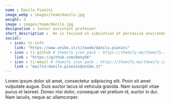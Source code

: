 ```yaml
---
name : Danilo Pianini
image_webp : images/team/danilo.jpg
weight: 3
image : images/team/danilo.jpg
designation : Junior assistant professor
short_description :  He is focused on simulation of pervasive environments and the use of DevOps techniques. He is a contributor and architect of the Alchemist simulator.
social:
  - icon: ti-info
    link: "https://www.unibo.it/sitoweb/danilo.pianini"
  - icon : ti-github # themify icon pack : https://themify.me/themify-icons
    link : "https://github.com/DanySK"
  - icon : ti-email # themify icon pack : https://themify.me/themify-icons
    link : "mailto:danilo.pianini@unibo.it"
---
```


Lorem ipsum dolor sit amet, consectetur adipiscing elit. Proin sit amet vulputate augue. Duis auctor lacus id vehicula gravida. Nam suscipit vitae purus et laoreet.
Donec nisi dolor, consequat vel pretium id, auctor in dui. Nam iaculis, neque ac ullamcorper.